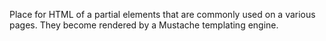 Place for HTML of a partial elements that are commonly used on a various pages.
They become rendered by a Mustache templating engine.
